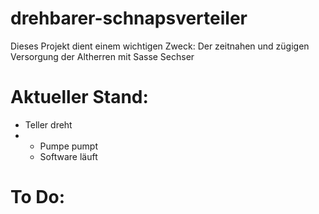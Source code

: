 # drehbarer-schnapsverteiler
Dieses Projekt dient einem wichtigen Zweck: Der zeitnahen und zügigen Versorgung der Altherren mit Sasse Sechser
# Aktueller Stand: #
- Teller dreht
- - Pumpe pumpt
  - Software läuft

# To Do: #
